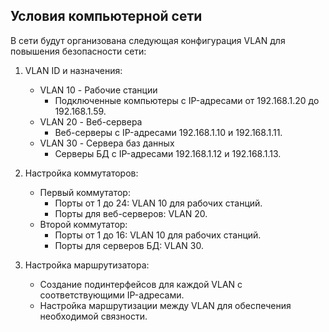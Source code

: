 ## Условия компьютерной сети
В сети будут организована следующая конфигурация VLAN для повышения безопасности сети:

1. VLAN ID и назначения:
   - VLAN 10 - Рабочие станции
     - Подключенные компьютеры с IP-адресами от 192.168.1.20 до 192.168.1.59.
   - VLAN 20 - Веб-сервера
     - Веб-серверы с IP-адресами 192.168.1.10 и 192.168.1.11.
   - VLAN 30 - Сервера баз данных
     - Серверы БД с IP-адресами 192.168.1.12 и 192.168.1.13.

2. Настройка коммутаторов:
   - Первый коммутатор:
     - Порты от 1 до 24: VLAN 10 для рабочих станций.
     - Порты для веб-серверов: VLAN 20.
   - Второй коммутатор:
     - Порты от 1 до 16: VLAN 10 для рабочих станций.
     - Порты для серверов БД: VLAN 30.

3. Настройка маршрутизатора:
   - Создание подинтерфейсов для каждой VLAN с соответствующими IP-адресами.
   - Настройка маршрутизации между VLAN для обеспечения необходимой связности.

